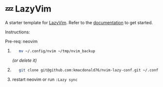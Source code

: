 # 💤 LazyVim

A starter template for [LazyVim](https://github.com/LazyVim/LazyVim).
Refer to the [documentation](https://lazyvim.github.io/installation) to get started.


Instructions: 

Pre-req: neovim

1. ```bash
      mv ~/.config/nvim ~/tmp/nvim_backup
    ```
    *(or delete it)*

2. ```bash
      git clone git@github.com:kmacdonald76/nvim-lazy-conf.git ~/.config/nvim
    ```

3. restart neovim or run `:Lazy sync`
    ```
